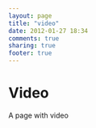 ```yaml
---
layout: page
title: "video"
date: 2012-01-27 18:34
comments: true
sharing: true
footer: true
---
```


# Video

A page with video
